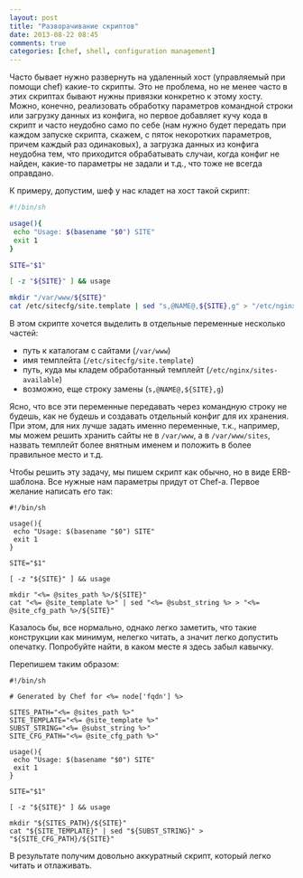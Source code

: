```yaml
---
layout: post
title: "Разворачивание скриптов"
date: 2013-08-22 08:45
comments: true
categories: [chef, shell, configuration management]
---
```


Часто бывает нужно развернуть на удаленный хост (управляемый при помощи chef) какие-то скрипты.
Это не проблема, но не менее часто в этих скриптах бывают нужны привязки конкретно к этому хосту.
Можно, конечно, реализовать обработку параметров командной строки или загрузку данных из конфига,
но первое добавляет кучу кода в скрипт и часто неудобно само по себе (нам нужно будет передать при 
каждом запуске скрипта, скажем, с пяток некоротких параметров, причем каждый раз одинаковых), а
загрузка данных из конфига неудобна тем, что приходится обрабатывать случаи, когда конфиг не найден,
какие-то параметры не задали и т.д., что тоже не всегда оправдано.

<!-- more -->

К примеру, допустим, шеф у нас кладет на хост такой скрипт:
```bash
#!/bin/sh

usage(){
 echo "Usage: $(basename "$0") SITE"
 exit 1
}

SITE="$1"

[ -z "${SITE}" ] && usage

mkdir "/var/www/${SITE}"
cat /etc/sitecfg/site.template | sed "s,@NAME@,${SITE},g" > "/etc/nginx/sites-available/${SITE}"
```

В этом скрипте хочется выделить в отдельные переменные несколько частей:

 * путь к каталогам с сайтами (`/var/www`)
 * имя темплейта (`/etc/sitecfg/site.template`)
 * путь, куда мы кладем обработанный темплейт (`/etc/nginx/sites-available`)
 * возможно, еще строку замены (`s,@NAME@,${SITE},g`)

Ясно, что все эти переменные передавать через командную строку не будешь, как не будешь и создавать отдельный
конфиг для их хранения. При этом, для них лучше задать именно переменные, т.к., например, мы можем решить хранить
сайты не в `/var/www`, а в `/var/www/sites`, назвать темплейт более внятным именем и положить в более правильное место
и т.д.

Чтобы решить эту задачу, мы пишем скрипт как обычно, но в виде ERB-шаблона. Все нужные нам параметры
придут от Chef-а. Первое желание написать его так:
```erb
#!/bin/sh

usage(){
 echo "Usage: $(basename "$0") SITE"
 exit 1
}

SITE="$1"

[ -z "${SITE}" ] && usage

mkdir "<%= @sites_path %>/${SITE}"
cat "<%= @site_template %>" | sed "<%= @subst_string %> > "<%= @site_cfg_path %>/${SITE}"
```

Казалось бы, все нормально, однако легко заметить, что такие конструкции как минимум, нелегко читать, а значит легко допустить
опечатку. Попробуйте найти, в каком месте я здесь забыл кавычку.

Перепишем таким образом:
```erb
#!/bin/sh

# Generated by Chef for <%= node['fqdn'] %>

SITES_PATH="<%= @sites_path %>"
SITE_TEMPLATE="<%= @site_template %>"
SUBST_STRING="<%= @subst_string %>" 
SITE_CFG_PATH="<%= @site_cfg_path %>"

usage(){
 echo "Usage: $(basename "$0") SITE"
 exit 1
}

SITE="$1"

[ -z "${SITE}" ] && usage

mkdir "${SITES_PATH}/${SITE}"
cat "${SITE_TEMPLATE}" | sed "${SUBST_STRING}" > "${SITE_CFG_PATH}/${SITE}"
```

В результате получим довольно аккуратный скрипт, который легко читать и отлаживать.
